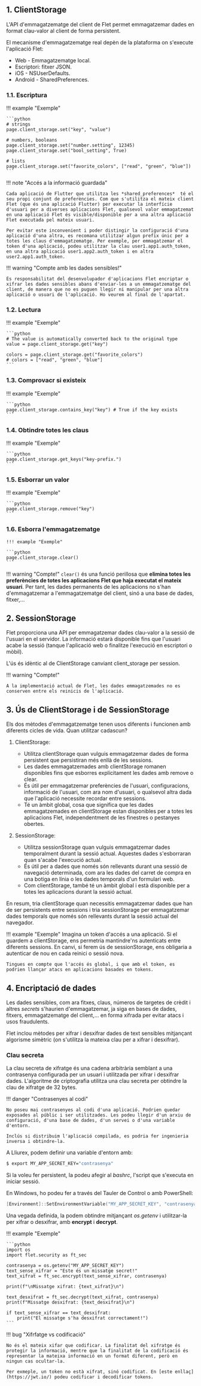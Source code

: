 ## 1. ClientStorage

L'API d'emmagatzematge del client de Flet permet emmagatzemar dades en format clau-valor al client de forma persistent.

El mecanisme d'emmagatzematge real depèn de la plataforma on s'execute l'aplicació Flet:

- Web - Emmagatzematge local.
- Escriptori: fitxer JSON.
- iOS - NSUserDefaults.
- Android - SharedPreferences. 

### 1.1. Escriptura

!!! example "Exemple"
    
    ```python
    # strings
    page.client_storage.set("key", "value")

    # numbers, booleans
    page.client_storage.set("number.setting", 12345)
    page.client_storage.set("bool_setting", True)

    # lists
    page.client_storage.set("favorite_colors", ["read", "green", "blue"])
    ```

!!! note "Accés a la informació guardada"
    
    Cada aplicació de Flutter que utilitza les *shared_preferences*  té el seu propi conjunt de preferències. Com que s'utilitza el mateix client Flet (que és una aplicació Flutter) per executar la interfície d'usuari per a diverses aplicacions Flet, qualsevol valor emmagatzemat en una aplicació Flet és visible/disponible per a una altra aplicació Flet executada pel mateix usuari.

    Per evitar este inconvenient i poder distingir la configuració d'una aplicació d'una altra, es recomana utilitzar algun prefix únic per a totes les claus d'emmagatzematge. Per exemple, per emmagatzemar el token d'una aplicació, podeu utilitzar la clau user1.app1.auth_token, en una altra aplicació user1.app2.auth_token i en altra user2.app1.auth_token.

!!! warning "Compte amb les dades sensibles!"

    És responsabilitat del desenvolupador d'aplicacions Flet encriptar o xifrar les dades sensibles abans d'enviar-les a un emmagatzematge del client, de manera que no es puguen llegir ni manipular per una altra aplicació o usuari de l'aplicació. Ho veurem al final de l'apartat.


### 1.2. Lectura

!!! example "Exemple"
    
    ```python
    # The value is automatically converted back to the original type
    value = page.client_storage.get("key")

    colors = page.client_storage.get("favorite_colors")
    # colors = ["read", "green", "blue"]
    ```

### 1.3. Comprovacr si existeix

!!! example "Exemple"
    
    ```python
    page.client_storage.contains_key("key") # True if the key exists
    ```

### 1.4. Obtindre totes les claus

!!! example "Exemple"
    
    ```python
    page.client_storage.get_keys("key-prefix.")
    ```

### 1.5. Esborrar un valor

!!! example "Exemple"
    
    ```python
    page.client_storage.remove("key")
    ```

### 1.6. Esborra l'emmagatzematge


    !!! example "Exemple"
    
    ```python
    page.client_storage.clear()
    ```
!!! warning "Compte!"
    `clear()` és una funció perillosa que **elimina totes les preferències de totes les aplicacions Flet que haja executat el mateix usuari**. Per tant, les dades permanents de les aplicacions no s'han d'emmagatzemar a l'emmagatzematge del client, sinó a una base de dades, fitxer,...

## 2. SessionStorage

Flet proporciona una API per emmagatzemar dades clau-valor a la sessió de l'usuari en el servidor. La informació estarà disponible fins que l'usuari acabe la sessió (tanque l'aplicació web o finalitze l'execució en escriptori o mòbil). 

L'ús és idèntic al de ClientStorage canviant client_storage per session.

!!! warning "Compte!"

    A la implementació actual de Flet, les dades emmagatzemades no es conserven entre els reinicis de l'aplicació.

## 3. Ús de ClientStorage i de SessionStorage

Els dos mètodes d'emmagatzematge tenen usos diferents i funcionen amb diferents cicles de vida. Quan utilitzar cadascun?

1. ClientStorage:

    - Utilitza clientStorage quan vulguis emmagatzemar dades de forma persistent que persistiran més enllà de les sessions.
    - Les dades emmagatzemades amb clientStorage romanen disponibles fins que esborres explícitament les dades amb remove o clear.
    - És útil per emmagatzemar preferències de l'usuari, configuracions, informació de l'usuari, com ara nom d'usuari, o qualsevol altra dada que l'aplicació necessite recordar entre sessions.
    - Té un àmbit global, cosa que significa que les dades emmagatzemades en clientStorage estan disponibles per a totes les aplicacions Flet, independentment de les finestres o pestanyes obertes.

2. SessionStorage:

    - Utilitza sessionStorage quan vulguis emmagatzemar dades temporalment durant la sessió actual. Aquestes dades s'esborraran quan s'acabe l'execució actual.
    - És útil per a dades que només són rellevants durant una sessió de navegació determinada, com ara les dades del carret de compra en una botiga en línia o les dades temporals d'un formulari web.
    - Com clientStorage, també té un àmbit global i està disponible per a totes les aplicacions durant la sessió actual.

En resum, tria clientStorage quan necessitis emmagatzemar dades que han de ser persistents entre sessions i tria sessionStorage per emmagatzemar dades temporals que només són rellevants durant la sessió actual del navegador.

!!! example "Exemple"
    Imagina un token d'accés a una aplicació. Si el guardem a clientStorage, ens permetria mantindre'ns autenticats entre diferents sessions. En canvi, si ferem ús de sessionStorage, ens obligaria a autenticar de nou en cada reinici o sessió nova.

    Tingues en compte que l'accés és global, i que amb el token, es podrien llançar atacs en aplicacions basades en tokens.

## 4. Encriptació de dades

Les dades sensibles, com ara fitxes, claus, números de targetes de crèdit i altres *secrets* s'haurien d'emmagatzemar, ja siga en bases de dades, fitxers, emmagatzematge del client,... en forma xifrada per evitar atacs i usos fraudulents.

Flet inclou mètodes per xifrar i desxifrar dades de text sensibles mitjançant algorisme simètric (on s'utilitza la mateixa clau per a xifrar i desxifrar).

### Clau secreta

La clau secreta de xifratge és una cadena arbitrària semblant a una contrasenya configurada per un usuari i utilitzada per xifrar i desxifrar dades. L'algoritme de criptografia utilitza una clau secreta per obtindre la clau de xifratge de 32 bytes.

!!! danger "Contrasenyes al codi"

    No poseu mai contrasenyes al codi d'una aplicació. Podrien quedar exposades al públic i ser utilitzades. Les podeu llegir d'un arxiu de configuració, d'una base de dades, d'un servei o d'una variable d'entorn.

    Inclús si distribuim l'aplicació compilada, es podria fer ingenieria inversa i obtindre-la.

A Lliurex, podem definir una variable d'entorn amb:

```bash
$ export MY_APP_SECRET_KEY="contrasenya"
```

Si la voleu fer persistent, la podeu afegir al *bashrc*, l'script que s'executa en iniciar sessió.

En Windows, ho podeu fer a través del Tauler de Control o amb PowerShell:

```PowerShell
[Environment]::SetEnvironmentVariable("MY_APP_SECRET_KEY", "contrasenya", [System.EnvironmentVariableTarget]::Machine)
```

Una vegada definida, la podem obtindre mitjançant *os.getenv* i utilitzar-la per xifrar o desxifrar, amb **encrypt** i **decrypt**.

!!! example "Exemple"
    
    ```python
    import os
    import flet.security as ft_sec

    contrasenya = os.getenv("MY_APP_SECRET_KEY")
    text_sense_xifrar = "Este és un missatge secret!"
    text_xifrat = ft_sec.encrypt(text_sense_xifrar, contrasenya)

    print(f"\nMissatge xifrat: {text_xifrat}\n")

    text_desxifrat = ft_sec.decrypt(text_xifrat, contrasenya)
    print(f"Missatge desxifrat: {text_desxifrat}\n")

    if text_sense_xifrar == text_desxifrat:
        print("El missatge s'ha desxifrat correctament!")
    ```

!!! bug "Xifrfatge vs codificació"

    No és el mateix xifar que codificar. La finalitat del xifratge és protegir la informació, mentre que la finalitat de la codificació és representar la mateixa informació en un format diferent, però en ningun cas ocultar-la.

    Per exmeple, un token no està xifrat, sinó codificat. En [este enllaç](https://jwt.io/) podeu codificar i decodificar tokens.
    

